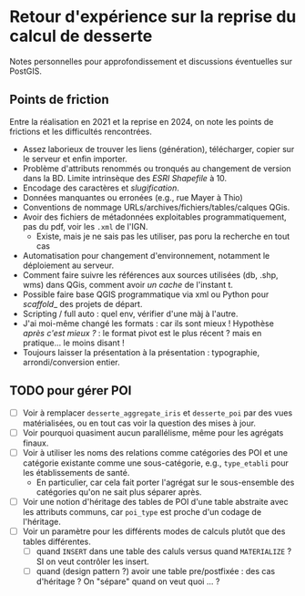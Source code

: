 # Retour d'expérience sur la reprise du calcul de desserte

Notes personnelles pour approfondissement et discussions éventuelles sur PostGIS.

## Points de friction

Entre la réalisation en 2021 et la reprise en 2024, on note les points de frictions et les difficultés rencontrées.

- Assez laborieux de trouver les liens (génération), télécharger, copier sur le serveur et enfin importer.
- Problème d'attributs renommés ou tronqués au changement de version dans la BD. Limite intrinsèque des _ESRI Shapefile_ à 10.
- Encodage des caractères et _slugification_.
- Données manquantes ou erronées (e.g., rue Mayer à Thio)
- Conventions de nommage URLs/archives/fichiers/tables/calques QGis.
- Avoir des fichiers de métadonnées exploitables programmatiquement, pas du pdf, voir les `.xml` de l'IGN.
  - Existe, mais je ne sais pas les utiliser, pas poru la recherche en tout cas
- Automatisation pour changement d'environnement, notamment le déploiement au serveur.
- Comment faire suivre les références aux sources utilisées (db, .shp, wms) dans QGis, comment avoir _un cache_ de l'instant t.
- Possible faire base QGIS programmatique via xml ou Python pour _scaffold__ des projets de départ.
- Scripting / full auto : quel env, vérifier d'une màj à l'autre.
- J'ai moi-même changé les formats : car ils sont mieux ! Hypothèse _après c'est mieux ?_ : le format pivot est le plus récent ? mais en pratique... le moins disant !
- Toujours laisser la présentation à la présentation : typographie, arrondi/conversion entier.

## TODO pour gérer POI

- [ ] Voir à remplacer `desserte_aggregate_iris` et `desserte_poi` par des vues matérialisées, ou en tout cas voir la question des mises à jour.
- [ ] Voir pourquoi quasiment aucun parallélisme, même pour les agrégats finaux.
- [ ] Voir à utiliser les noms des relations comme catégories des POI et une catégorie existante comme une sous-catégorie, e.g., `type_etabli` pour les établissements de santé.
  - En particulier, car cela fait porter l'agrégat sur le sous-ensemble des catégories qu'on ne sait plus séparer après.
- [ ] Voir une notion d'héritage des tables de POI d'une table abstraite avec les attributs communs, car `poi_type` est proche d'un codage de l'héritage.
- [ ] Voir un paramètre pour les différents modes de calculs plutôt que des tables différentes.
  - [ ] quand `INSERT` dans une table des caluls versus quand `MATERIALIZE` ? SI on veut contrôler les insert.
  - [ ] quand (design pattern ?) avoir une table pre/postfixée : des cas d'héritage ? On "sépare" quand on veut quoi ... ?
